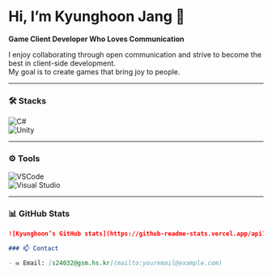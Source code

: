 # Hi, I’m Kyunghoon Jang 👋

**Game Client Developer Who Loves Communication**

I enjoy collaborating through open communication and strive to become the best in client-side development.  
My goal is to create games that bring joy to people.

---

### 🛠 Stacks

![C#](https://img.shields.io/badge/C%23-239120?logo=c-sharp&logoColor=white)  
![Unity](https://img.shields.io/badge/Unity-000000?logo=unity&logoColor=white)

---

### ⚙️ Tools

![VSCode](https://img.shields.io/badge/VSCode-007ACC?logo=visual-studio-code&logoColor=white)  
![Visual Studio](https://img.shields.io/badge/Visual_Studio-5C2D91?logo=visual-studio&logoColor=white)

---

### 📊 GitHub Stats

```md
![Kyunghoon’s GitHub stats](https://github-readme-stats.vercel.app/api?username=your-username&show_icons=true&theme=dark&count_private=true)

### 📫 Contact

- ✉️ Email: [s24032@gsm.hs.kr](mailto:youremail@example.com)
